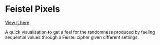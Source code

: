 # Feistel Pixels

[View it here](https://jsdw.github.io/feistel-pixels/index.html)

A quick visualisation to get a feel for the randomness produced by feeling sequential values through a Feistel cipher given different settings.